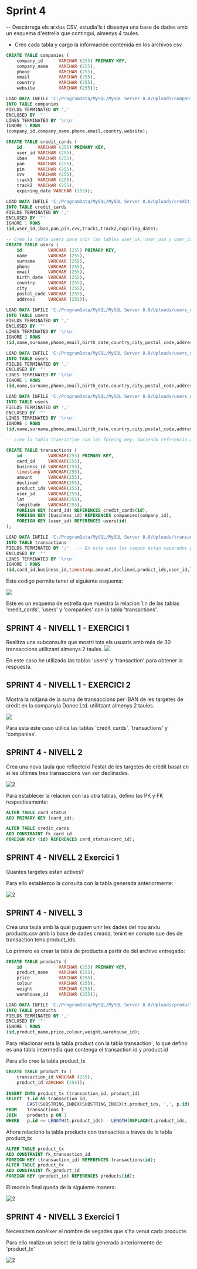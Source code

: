 # Sprint 4

-- Descàrrega els arxius CSV, estudia'ls i dissenya una base de dades amb un esquema d'estrella que contingui, almenys 4 taules.

- Creo cada tabla y cargo la información contenida en los archivos csv
```sql
CREATE TABLE companies (
	company_id 		VARCHAR (255) PRIMARY KEY,
    company_name 	VARCHAR (255),
    phone 			VARCHAR (255),
    email			VARCHAR (255),
    country 		VARCHAR (255),
    website 		VARCHAR (255));

LOAD DATA INFILE 'C:/ProgramData/MySQL/MySQL Server 8.0/Uploads/companies.csv'
INTO TABLE companies
FIELDS TERMINATED BY ',' 
ENCLOSED BY '"'
LINES TERMINATED BY '\r\n'
IGNORE 1 ROWS
(company_id,company_name,phone,email,country,website);

CREATE TABLE credit_cards (
	id 		VARCHAR (255) PRIMARY KEY,
    user_id VARCHAR (255),
    iban 	VARCHAR (255),
    pan 	VARCHAR (255),
    pin 	VARCHAR (255),
    cvv 	VARCHAR (255),
    track1 	VARCHAR (255),
    track2 	VARCHAR (255),
    expiring_date VARCHAR (255));

LOAD DATA INFILE 'C:/ProgramData/MySQL/MySQL Server 8.0/Uploads/credit_cards.csv'
INTO TABLE credit_cards
FIELDS TERMINATED BY ',' 
ENCLOSED BY '"'
IGNORE 1 ROWS
(id,user_id,iban,pan,pin,cvv,track1,track2,expiring_date);

-- Creo la tabla users para unir las tablas user_uk, user_usa y user_ca
CREATE TABLE users (
	id 			VARCHAR (255) PRIMARY KEY,
    name 		VARCHAR (255),
    surname 	VARCHAR (255),
    phone 		VARCHAR (255),
    email 		VARCHAR (255),
    birth_date 	VARCHAR (255),
    country 	VARCHAR (255),
    city 		VARCHAR (255),
    postal_code VARCHAR (255),
    address 	VARCHAR (255));

LOAD DATA INFILE 'C:/ProgramData/MySQL/MySQL Server 8.0/Uploads/users_ca.csv'
INTO TABLE users
FIELDS TERMINATED BY ',' 
ENCLOSED BY '"'
LINES TERMINATED BY '\r\n'
IGNORE 1 ROWS
(id,name,surname,phone,email,birth_date,country,city,postal_code,address);

LOAD DATA INFILE 'C:/ProgramData/MySQL/MySQL Server 8.0/Uploads/users_uk.csv'
INTO TABLE users
FIELDS TERMINATED BY ',' 
ENCLOSED BY '"'
LINES TERMINATED BY '\r\n'
IGNORE 1 ROWS
(id,name,surname,phone,email,birth_date,country,city,postal_code,address);

LOAD DATA INFILE 'C:/ProgramData/MySQL/MySQL Server 8.0/Uploads/users_usa.csv'
INTO TABLE users
FIELDS TERMINATED BY ',' 
ENCLOSED BY '"'
LINES TERMINATED BY '\r\n'
IGNORE 1 ROWS
(id,name,surname,phone,email,birth_date,country,city,postal_code,address);

-- creo la tabla transaction con los foreing key, haciendo referencia a las relaciones con las otras tablas:

CREATE TABLE transactions (
    id 			VARCHAR(255) PRIMARY KEY,
    card_id 	VARCHAR(255),
    business_id VARCHAR(255),
    timestamp 	VARCHAR(255),
    amount 		VARCHAR(255),
    declined 	VARCHAR(255),
    product_ids VARCHAR(255),
    user_id 	VARCHAR(255),
    lat 		VARCHAR(255),
    longitude 	VARCHAR(255),
    FOREIGN KEY (card_id) REFERENCES credit_cards(id),
    FOREIGN KEY (business_id) REFERENCES companies(company_id),
    FOREIGN KEY (user_id) REFERENCES users(id)
);

LOAD DATA INFILE 'C:/ProgramData/MySQL/MySQL Server 8.0/Uploads/transactions.csv'
INTO TABLE transactions
FIELDS TERMINATED BY ';'   -- En este caso los campos estan separados por ";" y no por ","
ENCLOSED BY '"'
LINES TERMINATED BY '\r\n'
IGNORE 1 ROWS
(id,card_id,business_id,timestamp,amount,declined,product_ids,user_id,lat,longitude);
```

Este codigo permite tener el siguiente esquema:  

![](file_csv/S4E0.png)

Este es un esquema de estrella que muestra la relacion 1:n de las tablas 'credit_cards', 'users' y 'companies' con la tabla 'transactions'.

## SPRINT 4 - NIVELL 1 - EXERCICI 1

Realitza una subconsulta que mostri tots els usuaris amb més de 30 transaccions utilitzant almenys 2 taules.
![](file_csv/S4N1E1.png)

En este caso he utilizado las tablas 'users' y 'transaction' para obtener la respuesta.

## SPRINT 4 - NIVELL 1 - EXERCICI 2

Mostra la mitjana de la suma de transaccions per IBAN de les targetes de crèdit en la companyia Donec Ltd. utilitzant almenys 2 taules.

![](file_csv/S4N1E2.png)

Para esta este caso utilice las tablas 'credit_cards', 'transactions' y 'companies'.

## SPRINT 4 - NIVELL 2 

Crea una nova taula que reflecteixi l'estat de les targetes de crèdit basat en si les últimes tres transaccions van ser declinades.

![2](file_csv/S4N2.png)


Para establecer la relacion con las otra tablas, defino las PK y FK respectivamente:

```sql
ALTER TABLE card_status
ADD PRIMARY KEY (card_id);

ALTER TABLE credit_cards
ADD CONSTRAINT fk_card_id
FOREIGN KEY (id) REFERENCES card_status(card_id);
```

## SPRINT 4 - NIVELL 2   Exercici 1

Quantes targetes estan actives?

Para ello establezco la consulta con la tabla generada anteriormente:

![2](file_csv/S4N2E1.png)



## SPRINT 4 - NIVELL 3

Crea una taula amb la qual puguem unir les dades del nou arxiu products.csv amb la base de dades creada, tenint en compte que des de transaction tens product_ids.

Lo primero es crear la tabla de products a partir de del archivo entregado:

```sql
CREATE TABLE products (
	id 				VARCHAR (255) PRIMARY KEY,
    product_name 	VARCHAR (255),
    price			VARCHAR (255),
    colour			VARCHAR (255),
    weight	 		VARCHAR (255),
	warehouse_id	VARCHAR (255));

LOAD DATA INFILE 'C:/ProgramData/MySQL/MySQL Server 8.0/Uploads/products.csv'
INTO TABLE products
FIELDS TERMINATED BY ',' 
ENCLOSED BY '"'
IGNORE 1 ROWS
(id,product_name,price,colour,weight,warehouse_id);
```

Para relacionar esta la tabla product con la tabla transaction , lo que defino es una tabla intermedia que contenga el transaction.id y product.id

Para ello creo la tabla product_tx

```sql
CREATE TABLE product_tx (
	transaction_id VARCHAR (255), 
    product_id VARCHAR (255));
    
INSERT INTO product_tx (transaction_id, product_id)
SELECT 	t.id AS transaction_id,
		CAST(SUBSTRING_INDEX(SUBSTRING_INDEX(t.product_ids, ',', p.id), ',', -1) AS UNSIGNED) AS product_id
FROM  	transactions t
JOIN  	products p ON 1
WHERE 	p.id <= LENGTH(t.product_ids) - LENGTH(REPLACE(t.product_ids, ',', '')) + 1;
```

Ahora relaciono la tabla products con transactios a traves de la tabla product_tx

```sql
ALTER TABLE product_tx
ADD CONSTRAINT fk_transaction_id
FOREIGN KEY (transaction_id) REFERENCES transactions(id);
ALTER TABLE product_tx
ADD CONSTRAINT fk_product_id
FOREIGN KEY (product_id) REFERENCES products(id);
```

El modelo final queda de la siguiente manera:

![2](file_csv/S4esquemafinal.png)


## SPRINT 4 - NIVELL 3 Exercici 1

Necessitem conèixer el nombre de vegades que s'ha venut cada producte.

Para ello realizo un select de la tabla generada anteriormente de 'product_tx'

![2](file_csv/S4N3E1.png)